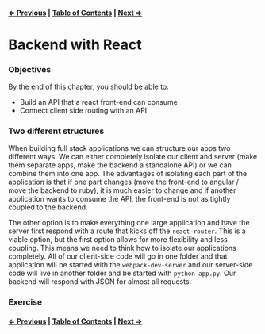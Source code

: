 #### [⇐ Previous](./05-testing.md) | [Table of Contents](./../readme.md) | [Next ⇒](./07-react_redux_auth.md)

# Backend with React

### Objectives

By the end of this chapter, you should be able to:

- Build an API that a react front-end can consume
- Connect client side routing with an API 

### Two different structures

When building full stack applications we can structure our apps two different ways. We can either completely isolate our client and server (make them separate apps, make the backend a standalone API) or we can combine them into one app. The advantages of isolating each part of the application is that if one part changes (move the front-end to angular / move the backend to ruby), it is much easier to change and if another application wants to consume the API, the front-end is not as tightly coupled to the backend. 

The other option is to make everything one large application and have the server first respond with a route that kicks off the `react-router`. This is a viable option, but the first option allows for more flexibility and less coupling. This means we need to think how to isolate our applications completely. All of our client-side code will go in one folder and that application will be started with the `webpack-dev-server` and our server-side code will live in another folder and be started with `python app.py`. Our backend will respond with JSON for almost all requests.

### Exercise

#### [⇐ Previous](./05-testing.md) | [Table of Contents](./../readme.md) | [Next ⇒](./07-react_redux_auth.md)